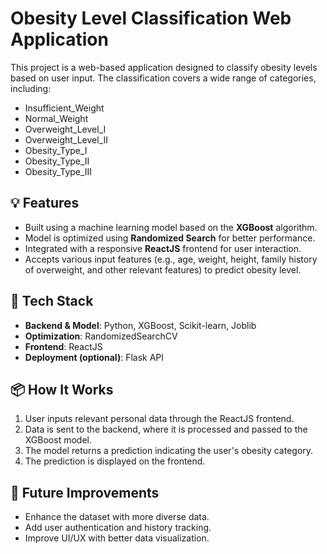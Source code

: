 # Obesity Level Classification Web Application

This project is a web-based application designed to classify obesity levels based on user input. The classification covers a wide range of categories, including:

- Insufficient_Weight  
- Normal_Weight  
- Overweight_Level_I  
- Overweight_Level_II  
- Obesity_Type_I  
- Obesity_Type_II  
- Obesity_Type_III  

## 💡 Features

- Built using a machine learning model based on the **XGBoost** algorithm.
- Model is optimized using **Randomized Search** for better performance.
- Integrated with a responsive **ReactJS** frontend for user interaction.
- Accepts various input features (e.g., age, weight, height, family history of overweight, and other relevant features) to predict obesity level.

## 🚀 Tech Stack

- **Backend & Model**: Python, XGBoost, Scikit-learn, Joblib  
- **Optimization**: RandomizedSearchCV  
- **Frontend**: ReactJS  
- **Deployment (optional)**: Flask API

## 📦 How It Works

1. User inputs relevant personal data through the ReactJS frontend.
2. Data is sent to the backend, where it is processed and passed to the XGBoost model.
3. The model returns a prediction indicating the user's obesity category.
4. The prediction is displayed on the frontend.

## 🔧 Future Improvements

- Enhance the dataset with more diverse data.
- Add user authentication and history tracking.
- Improve UI/UX with better data visualization.